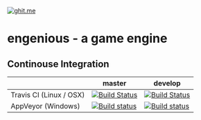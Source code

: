 [![ghit.me](https://ghit.me/badge.svg?repo=jvbsl/engenious)](https://ghit.me/repo/jvbsl/engenious)
# engenious - a game engine

## Continouse Integration

|  | master | develop |
| --- | ----- | ---- |
| Travis CI (Linux / OSX) | [![Build Status](https://travis-ci.org/OctoAwesome/engenious.svg?branch=master)](https://travis-ci.org/OctoAwesome/engenious) | [![Build Status](https://travis-ci.org/OctoAwesome/engenious.svg?branch=develop)](https://travis-ci.org/OctoAwesome/engenious) |
| AppVeyor (Windows) | [![Build status](https://ci.appveyor.com/api/projects/status/mutv7as0ly1xynka/branch/master?svg=true)](https://ci.appveyor.com/project/reicheltp/engenious/branch/master) | [![Build status](https://ci.appveyor.com/api/projects/status/mutv7as0ly1xynka/branch/master?svg=true)](https://ci.appveyor.com/project/reicheltp/engenious/branch/develop) |